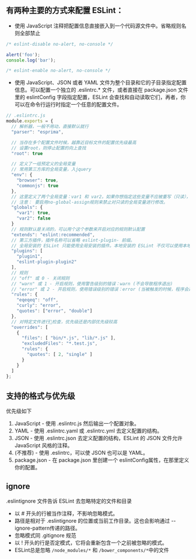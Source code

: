 ## 有两种主要的方式来配置 ESLint：

- 使用 JavaScript 注释把配置信息直接嵌入到一个代码源文件中。省略规则名则全部禁止
```javascript
/* eslint-disable no-alert, no-console */

alert('foo');
console.log('bar');

/* eslint-enable no-alert, no-console */
```

- 使用 JavaScript、JSON 或者 YAML 文件为整个目录和它的子目录指定配置信息。可以配置一个独立的 .eslintrc.* 文件，或者直接在 package.json 文件里的 eslintConfig 字段指定配置，ESLint 会查找和自动读取它们，再者，你可以在命令行运行时指定一个任意的配置文件。

```js
// .eslintrc.js
module.exports = {
  // 解析器，一般不用动，直接默认就行
  "parser": "esprima",

  // 当存在多个配置文件时候，越靠近目标文件的配置优先级最高
  // 设置root，则停止配置的向上查找
  "root": true

  // 定义了一组预定义的全局变量
  // 常用第三方库的全局变量，入jquery
  "env": {
    "browser": true,
    "commonjs": true
  },
  // 这里定义了两个全局变量：var1 和 var2。如果你想指定这些变量不应被重写（只读），你可以将它们设置为 false：
  // 注意： 要启用no-global-assign规则来禁止对只读的全局变量进行修改。
  "globals": {
    "var1": true,
    "var2": false
  }
  // 规则默认是关闭的，可以用个这个参数来开启对应的规则默认配置
  "extends": "eslint:recommended",
  // 第三方插件，插件名称可以省略 eslint-plugin- 前缀。
  // 全局安装的 ESLint 只能使用全局安装的插件。本地安装的 ESLint 不仅可以使用本地安装的插件，也可以使用全局安装的插件。
  "plugins": [
    "plugin1",
    "eslint-plugin-plugin2"
  ],
  // 规则
  // "off" 或 0 - 关闭规则
  // "warn" 或 1 - 开启规则，使用警告级别的错误：warn (不会导致程序退出)
  // "error" 或 2 - 开启规则，使用错误级别的错误：error (当被触发的时候，程序会退出)
  "rules": {
    "eqeqeq": "off",
    "curly": "error",
    "quotes": ["error", "double"]
  },
  // 对特定文件进行检查，优先级还是内部优先级较高
  "overrides": [
    {
      "files": [ "bin/*.js", "lib/*.js" ],
      "excludedFiles": "*.test.js",
      "rules": {
        "quotes": [ 2, "single" ]
      }
    }
  ]
};
```

## 支持的格式与优先级

优先级如下
1. JavaScript - 使用 .eslintrc.js 然后输出一个配置对象。
2. YAML - 使用 .eslintrc.yaml 或 .eslintrc.yml 去定义配置的结构。
3. JSON - 使用 .eslintrc.json 去定义配置的结构，ESLint 的 JSON 文件允许 JavaScript 风格的注释。
4. (不推荐) - 使用 .eslintrc，可以使 JSON 也可以是 YAML。
5. package.json - 在 package.json 里创建一个 eslintConfig属性，在那里定义你的配置。

## ignore
.eslintignore 文件告诉 ESLint 去忽略特定的文件和目录

- 以 # 开头的行被当作注释，不影响忽略模式。
- 路径是相对于 .eslintignore 的位置或当前工作目录。这也会影响通过 --ignore-pattern传递的路径。
- 忽略模式同 .gitignore 规范
- 以 ! 开头的行是否定模式，它将会重新包含一个之前被忽略的模式。
- ESLint总是忽略 `/node_modules/*` 和 `/bower_components/*`中的文件
